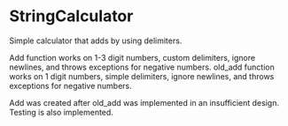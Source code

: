# StringCalculator

Simple calculator that adds by using delimiters.

Add function works on 1-3 digit numbers, custom delimiters, ignore newlines, and throws exceptions for negative numbers.
old_add function works on 1 digit numbers, simple delimiters, ignore newlines, and throws exceptions for negative numbers.

Add was created after old_add was implemented in an insufficient design.
Testing is also implemented.
